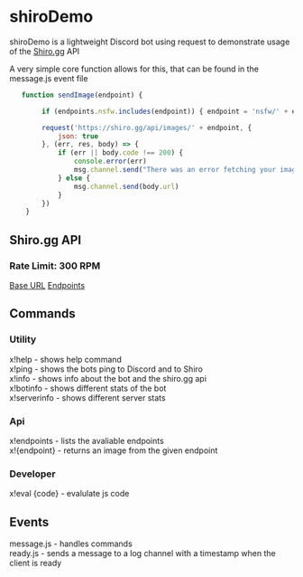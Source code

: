 # shiroDemo
shiroDemo is a lightweight Discord bot using request to demonstrate usage of the [Shiro.gg](https://shirogg/api.endpoints) API  

A very simple core function allows for this, that can be found in the message.js event file

```js
   function sendImage(endpoint) {

        if (endpoints.nsfw.includes(endpoint)) { endpoint = 'nsfw/' + endpoint}

        request('https://shiro.gg/api/images/' + endpoint, {
            json: true
        }, (err, res, body) => {
            if (err || body.code !== 200) {
                console.error(err)
                msg.channel.send("There was an error fetching your image, please try again later.")
            } else {
                msg.channel.send(body.url)
            }
        })
    }
```
## Shiro.gg API

### Rate Limit: 300 RPM
[Base URL](https://shiro.gg/api)
[Endpoints](https://shiro.gg/api/endpoints)
  
## Commands   
  
### Utility  
x!help - shows help command   
x!ping - shows the bots ping to Discord and to Shiro  
x!info - shows info about the bot and the shiro.gg api  
x!botinfo - shows different stats of the bot  
x!serverinfo - shows different server stats  

### Api  
x!endpoints - lists the avaliable endpoints  
x!{endpoint} - returns an image from the given endpoint
   
### Developer  
x!eval {code} - evalulate js code  
    
## Events  
 
 message.js - handles commands  
 ready.js - sends a message to a log channel with a timestamp when the client is ready  
